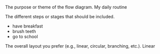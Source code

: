 The purpose or theme of the flow diagram.
My daily routine

The different steps or stages that should be included.
* have breakfast
* brush teeth
* go to school

The overall layout you prefer (e.g., linear, circular, branching, etc.).
Linear
